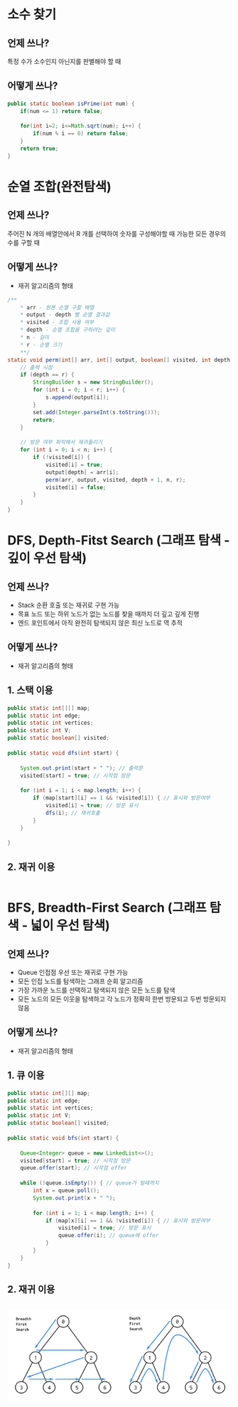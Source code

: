 # 소수 찾기

## 언제 쓰나?

특정 수가 소수인지 아닌지를 판별해야 할 때

## 어떻게 쓰나?

```java
public static boolean isPrime(int num) {
    if(num <= 1) return false;

    for(int i=2; i<=Math.sqrt(num); i++) {
        if(num % i == 0) return false;
    }
    return true;
}
```

# 순열 조합(완전탐색)

## 언제 쓰나?

주어진 N 개의 배열안에서 R 개를 선택하여 숫자를 구성해야할 때 가능한 모든 경우의 수를 구할 때

## 어떻게 쓰나?

- 재귀 알고리즘의 형태

```java
/**
    * arr - 원본 순열 구할 배열
    * output - depth 별 순열 결과값
    * visited - 조합 사용 여부
    * depth - 순열 조합을 구하려는 깊이
    * n - 길이
    * r - 순열 크기
    **/
static void perm(int[] arr, int[] output, boolean[] visited, int depth, int n, int r) {
    // 출력 시점
    if (depth == r) {
        StringBuilder s = new StringBuilder();
        for (int i = 0; i < r; i++) {
            s.append(output[i]);
        }
        set.add(Integer.parseInt(s.toString()));
        return;
    }

    // 방문 여부 파악해서 재귀돌리기
    for (int i = 0; i < n; i++) {
        if (!visited[i]) {
            visited[i] = true;
            output[depth] = arr[i];
            perm(arr, output, visited, depth + 1, n, r);
            visited[i] = false;
        }
    }
}
```

# DFS, Depth-Fitst Search (그래프 탐색 - 깊이 우선 탐색)

## 언제 쓰나?

- Stack 순환 호출 또는 재귀로 구현 가능
- 목표 노드 또는 하위 노드가 없는 노드를 찾을 때까지 더 깊고 깊게 진행
- 엔드 포인트에서 아직 완전히 탐색되지 않은 최신 노드로 역 추적

## 어떻게 쓰나?

- 재귀 알고리즘의 형태

## 1. 스택 이용

```java
public static int[][] map;
public static int edge;
public static int vertices;
public static int V;
public static boolean[] visited;

public static void dfs(int start) {

    System.out.print(start + " "); // 출력문
    visited[start] = true; // 시작점 방문

    for (int i = 1; i < map.length; i++) {
        if (map[start][i] == 1 && !visited[i]) { // 표시와 방문여부
            visited[i] = true; // 방문 표시
            dfs(i); // 재귀호출
        }
    }

}

```

## 2. 재귀 이용

```java

```

# BFS, Breadth-First Search (그래프 탐색 - 넓이 우선 탐색)

## 언제 쓰나?

- Queue 인접점 우선 또는 재귀로 구현 가능
- 모든 인접 노드를 탐색하는 그래프 순회 알고리즘
- 가장 가까운 노드를 선택하고 탐색되지 않은 모든 노드를 탐색
- 모든 노드의 모든 이웃을 탐색하고 각 노드가 정확히 한번 방문되고 두번 방문되지 않음

## 어떻게 쓰나?

- 재귀 알고리즘의 형태

## 1. 큐 이용

```java
public static int[][] map;
public static int edge;
public static int vertices;
public static int V;
public static boolean[] visited;

public static void bfs(int start) {

    Queue<Integer> queue = new LinkedList<>();
    visited[start] = true; // 시작점 방문
    queue.offer(start); // 시작점 offer

    while (!queue.isEmpty()) { // queue가 빌때까지
        int x = queue.poll();
        System.out.print(x + " ");

        for (int i = 1; i < map.length; i++) {
            if (map[x][i] == 1 && !visited[i]) { // 표시와 방문여부
                visited[i] = true; // 방문 표시
                queue.offer(i); // queue에 offer
            }
        }
    }
}
```

## 2. 재귀 이용

```java

```

![그래프 탐색](../99.Img/algorithm_graph.png)
